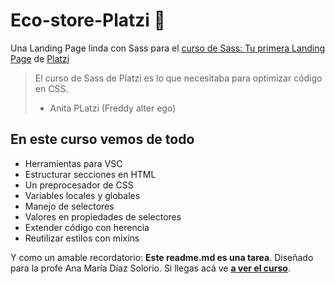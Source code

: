 # Eco-store-Platzi 🌱
Una Landing Page linda con Sass para el [curso de Sass: Tu primera Landing Page](https://platzi.com/cursos/sass/) de [Platzi](http://platzi.com/ "Platzi")
> El curso de Sass de Platzi es lo que necesitaba para optimizar código en CSS.
> - Anita PLatzi (Freddy alter ego)

## En este curso vemos de todo
* Herramientas para VSC
* Estructurar secciones en HTML
* Un preprocesador de CSS
* Variables locales y globales
* Manejo de selectores
* Valores en propiedades de selectores
* Extender código con herencia
* Reutilizar estilos con mixins

Y como un amable recordatorio: **Este readme.md es una tarea**. Diseñado para la profe Ana María Díaz Solorio. Si llegas acá ve [**a ver el curso**](https://platzi.com/cursos/sass/).
